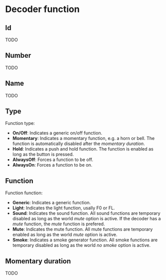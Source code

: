 # Decoder function


## Id

TODO

## Number

TODO

## Name

TODO

## Type

Function type:

- **On/Off**: Indicates a generic on/off function.
- **Momentary**: Indicates a momentary function, e.g. a horn or bell. The function is automatically disabled after the *momentary duration*.
- **Hold**: Indicates a push and hold function. The function is enabled as long as the button is pressed.
- **AlwaysOff**: Forces a function to be off.
- **AlwaysOn**: Forces a function to be on.

## Function

Function function:

- **Generic**: Indicates a generic function.
- **Light**: Indicates the light function, usally F0 or FL.
- **Sound**: Indicates the sound function. All sound functions are temporary disabled as long as the world *mute* option is active. If the decoder has a *mute* function, the *mute* function is prefered.
- **Mute**: Indicates the mute function. All mute functions are temporary enabled as long as the world *mute* option is active.
- **Smoke**: Indicates a smoke generator function. All smoke functions are temporary disabled as long as the world *no smoke* option is active.

## Momentary duration

TODO
